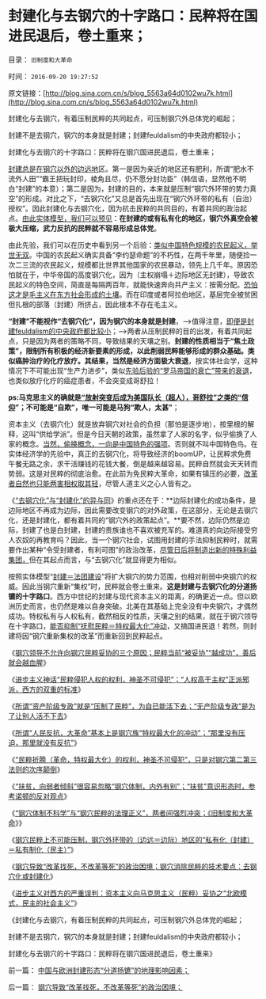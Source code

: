 # 封建化与去钢穴的十字路口：民粹将在国进民退后，卷土重来；

目录： `旧制度和大革命` 

时间： `2016-09-20 19:27:52` 

原文链接：[http://blog.sina.com.cn/s/blog_5563a64d0102wu7k.html](http://blog.sina.com.cn/s/blog_5563a64d0102wu7k.html)

封建化与去钢穴，有着压制民粹的共同起点，可压制钢穴外总体党的崛起；

封建不是去钢穴，钢穴的本身就是封建；封建feuldalism的中央政府都较小；

封建化与去钢穴的十字路口：民粹将在钢穴国进民退后，卷土重来；

[封建总是在钢穴以外的边远地](../../../2016/9/18/钢穴导致“改革找死，不改革等死”的政治困境；.md)区。第一是因为亲近的地区还有肥利，所谓“肥水不流外人田”“霸王把玩封印，棱角且尽，仍不愿分封功臣”（韩信语，显然他不明白“封建”的本意）；第二是因为，封建的目的，本来就是压制“钢穴外环带的势力真空”的形成。对比之下，“去钢穴化”又总是首先出现在“钢穴外环带的私有（自治）授权”。因此封建化与去钢穴化，因为抗击民粹的共同目的，有着共同的政治起点。[由此实体模型，我们可以预见](../../../2016/9/17/钢穴民粹不可能压制，关键是“去钢穴化”.md)：**在封建的或有私有化的地区，钢穴外真空会被极大压缩，武力反抗的民粹就不容易形成总体党**。

由此先验，我们可以在历史中看到另一个后验：[类似中国特色规模的农民起义，举世无双](../../../2013/5/25/传统文化中的暴民运动，农民起义，阶级斗争，亡天下.md)。中国的农民起义确实具备“李约瑟命题”的不朽性，在两千年里，随便捡一次二三流的农民起义，规模都比世界其他国家的农民暴动，领先上几千年。原因恐怕就在于，中华帝国的高度钢穴化，因为（主权崩塌＋边际地区无封建），导致农民起义的特色空间，简直是每隔两百年，就能快速奔向共产主义：按需分配。[恐怕这才是毛主义在东方社会形成的土壤](../../../2009/9/18/农村包围城市只是信仰中的神话.md)。而在印度或者阿拉伯地区，基层完全被贫困但扎根的部落（封建）所挤占，因此根本不存在毛主义。

**“封建”不能视作“去钢穴化”，因为钢穴的本身就是封建**，——>值得注意，[即便是封建feuldalism的中央政府都比较小](../../../2008/5/18/小政府，并不是弱小的政府.md)；——>两者从压制民粹的目的出发，有着共同起点，只是因为两者的策略不同，导致结果的天壤之别。**封建的性质相当于“焦土政策”，限制所有积极的经济新要素的形成，以此削弱民粹能够形成的群众基础。类似癌肿治疗的化疗放疗。其结果，当然是经济方面极大衰退**，按实体社会学，这种情况下不可能出现“生产力进步”，类似[先验后验的“罗马帝国的衰亡”带来的衰退](../../../2010/11/20/四世纪基督教内战：没饭吃的天使变魔鬼.md)，也类似放疗化疗的癌症患者，不会突变成哥舒拉！

**ps:马克思主义的确就是[“放射突变后成为美国队长（超人），哥舒拉”之类的“信仰](../../../2016/7/28/马克思主义的“钢穴科幻”：生产力进步满足一切需求，解决一切问题.md)”；不可能是“自欺”，唯一可能是马狗“欺人，太甚”**；

资本主义（去钢穴化）就是放弃钢穴对社会的负担（那怕是逐步地），按里根的解释，这叫“供给学派”。但是今日天朝的政策，虽然拿了人家的名字，似乎偷换了人家的概念。[当然，偷换概念，一向是中国特色的强项](../../../2013/12/2/被中国专家歪曲的里根主义，有中国特色的供给学派.md)。否则就不叫中国特色鸟。在实体经济学的先验中，真正的去钢穴化，将导致经济的boomUP，让民粹求免费午餐无路之余，求干活赚钱的花钱大餐，倒是越来越容易。民粹自然就会天天转而势弱。这是对民粹的彻底治愈。在此前为免民粹大革命，如果有镇压的必要，[改革者自然也只能两害相权取其轻](../../../2016/9/8/民粹路线如“抱薪救火，薪不尽，火不灭”；.md)，尽管人道主义之心人皆有之。

《[“去钢穴化”与“封建化”的异与同](../../../2016/9/18/钢穴导致“改革找死，不改革等死”的政治困境；.md)》的重点还在于：**边际封建化的成功条件，是边际地区不再成为边际，因此需要改变钢穴的对外政策，在这部分，无论是去钢穴化，还是封建化，都有着共同的“钢穴外的政策起点”。**要不然，边际仍然是边际，封建了也是白封建，封建的贵族谁也不喜欢被充军的。难道真的向边际接受穷人农奴的再教育吗？因此，当一个钢穴社会，试图用封建的手法抑制民粹时，就需要作出某种“令受封建者，有利可图”的政治改革，[尽管日后将制造出新的特殊利益集团，](../../../2013/10/22/旧制度换种形式称改革，换批人叫革命，及黄宗羲定律和反谷物法.md)但在其起点而言，与“去钢穴化”就显得更为相似。

按照实体模型“[封建＝法团建设](../../../2014/5/18/法团视角解释法团主义，封建制度和社会主义，及中世纪.md)”将扩大钢穴的势力范围，也相对削弱中央钢穴的权威。因此当钢穴重新“集权”时，民粹就会卷土重来。**这是封建与去钢穴化的分道扬镳的十字路口**。西方中世纪的封建与现代资本主义的距离，的确更近一点。但以欧洲历史而言，也仍然是难以自身突破。北美在其基础上完全没有中央钢穴，才偶然成功。特权私有与人权私有，截然相反的性质，天壤之别的结果，就在于钢穴领导在十字路口，[能否抑制“抚慰民粹＝特权最大化”冲动](../../../2013/6/20/民粹信仰“低人权＝中央集权”，“能哭的暴民有奶吃”.md)，又搞国进民退！若然，则封建将因“钢穴重新集权的改革”而重新回到民粹起点。

《[钢穴领导不允许向钢穴民粹妥协的三个原因；民粹当前“被妥协”“越成功”，善后就会越血腥](../../../2016/9/9/民粹在科学面前理亏，钢穴领导在民粹面前理亏.md)》

《[进步主义神话“民粹侵犯人权的权利，神圣不可侵犯”；“人权高于主权”正派邪派，西方的双重的标准](../../../2016/9/10/“让中国再做三百年殖民地”的“爱国”的进步主义.md)》

《[所谓“资产阶级专政”就是“压制了民粹”，](../../../2016/9/11/所谓“资产阶级专政”，就是“对民粹的压制”.md)[为自已能活下去；“无产阶级专政”是为了让别人活不下去](../../../2016/9/11/所谓“资产阶级专政”，就是“对民粹的压制”.md)》

《[所谓“人民反抗，大革命”基本上是钢穴族“特权最大化的冲动”；“那里没有压迫，那里就没有反抗”](../../../2016/9/12/大革命都是钢穴族“民粹特权最大化的冲动”；.md)》

《[“民粹折腾（革命，特权最大化）的权利，神圣不可侵犯”，只是对钢穴第二第三法则的次序颠倒](../../../2016/9/14/不可能与“一盘散沙的民粹”讲道理，更遑论“讲科学”；.md)》

《[“扶贫，向弱者倾斜”很容易忽略“钢穴体制，内外有别”；“扶贫”意识形态时，参考诺顿的反对观点](../../../2016/9/15/“扶贫，向弱者倾斜”很容易忽略“钢穴体制，内外有别”；.md)》

《[“钢穴体制不科学”与“钢穴民粹的法理正义”，两者间强烈冲突；《旧制度和大革命](../../../2016/9/16/对钢穴民粹的压制，是艰难的技术活；.md)》》

《[钢穴民粹上不可能压制，钢穴外环带的（边远＝边际）地区的“私有化（封建）＝私有制化（民主）”](../../../2016/9/17/钢穴民粹不可能压制，关键是“去钢穴化”.md)》

《[钢穴导致“改革找死，不改革等死”的政治困境；钢穴消除民粹的技术要点：去钢穴化或封建化](../../../2016/9/18/钢穴导致“改革找死，不改革等死”的政治困境；.md)》

《[进步主义对西方的严重误判：资本主义向马克思主义（民粹）妥协之“北欧模式，民主的社会主义”](../../../2016/9/19/进步主义对西方的严重误判：资本主义“向马克思主义取经”.md)》

《封建化与去钢穴，有着压制民粹的共同起点，可压制钢穴外总体党的崛起；

封建不是去钢穴，钢穴的本身就是封建；封建feuldalism的中央政府都较小；

封建化与去钢穴的十字路口：民粹将在钢穴国进民退后，卷土重来》

前一篇： [中国与欧洲封建形态“分道扬镳”的地理影响因素；](../../../2016/9/21/中国与欧洲封建形态“分道扬镳”的地理影响因素；.md)

后一篇： [钢穴导致“改革找死，不改革等死”的政治困境；](../../../2016/9/18/钢穴导致“改革找死，不改革等死”的政治困境；.md)

